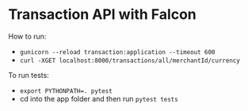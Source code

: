 # Transaction API with Falcon

How to run:
- `gunicorn --reload transaction:application --timeout 600`
- `curl -XGET localhost:8000/transactions/all/merchantId/currency`

To run tests:
- `export PYTHONPATH=. pytest`
- cd into the app folder and then run `pytest tests`

